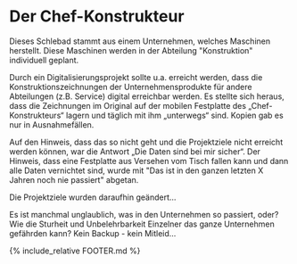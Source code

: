 # Der Chef-Konstrukteur

Dieses Schlebad stammt aus einem Unternehmen, welches Maschinen herstellt. Diese Maschinen werden in der Abteilung "Konstruktion" individuell geplant.

Durch ein Digitalisierungsprojekt sollte u.a. erreicht werden, dass die Konstruktionszeichnungen der Unternehmensprodukte für andere Abteilungen (z.B. Service) digital erreichbar werden. Es stellte sich heraus, dass die Zeichnungen im Original auf der mobilen Festplatte des „Chef-Konstrukteurs“ lagern und täglich mit ihm „unterwegs“ sind. Kopien gab es nur in Ausnahmefällen.

Auf den Hinweis, dass das so nicht geht und die Projektziele nicht erreicht werden können, war die Antwort „Die Daten sind bei mir sicher“. Der Hinweis, dass eine Festplatte aus Versehen vom Tisch fallen kann und dann alle Daten vernichtet sind, wurde mit "Das ist in den ganzen letzten X Jahren noch nie passiert" abgetan.

Die Projektziele wurden daraufhin geändert…

Es ist manchmal unglaublich, was in den Unternehmen so passiert, oder? Wie die Sturheit und Unbelehrbarkeit Einzelner das ganze Unternehmen gefährden kann? Kein Backup - kein Mitleid...

{% include_relative FOOTER.md %}
